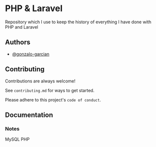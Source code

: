 # PHP & Laravel
Repository which I use to keep the history of everything I have done with PHP and Laravel


## Authors

- [@gonzalo-garcian](https://www.github.com/gonzalo-garcian)


## Contributing

Contributions are always welcome!

See `contributing.md` for ways to get started.

Please adhere to this project's `code of conduct`.


## Documentation

### Notes 

MySQL
PHP
